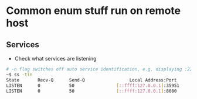 # Common enum stuff run on remote host

## Services

* Check what services are listening

```bash
# -n flag switches off auto service identification, e.g. displaying :22 as :ssh
~$ ss -tln
State       Recv-Q      Send-Q                 Local Address:Port              Peer Address:Port      Process      
LISTEN      0           50                [::ffff:127.0.0.1]:35951                        *:*                      
LISTEN      0           50                [::ffff:127.0.0.1]:8080                         *:* 
```